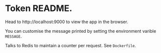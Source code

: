 # Token README.

Head to http://localhost:9000 to view the app in the browser.

You can customise the message printed by setting the environment varible `MESSAGE`. 

Talks to Redis to maintain a counter per request. See `Dockerfile`.
